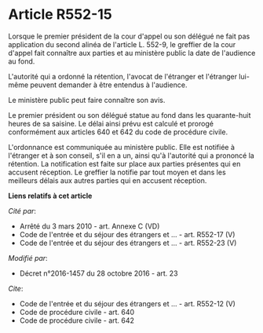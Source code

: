 # Article R552-15

Lorsque le premier président de la cour d'appel ou son délégué ne fait pas application du second alinéa de l'article L.
552-9, le greffier de la cour d'appel fait connaître aux parties et au ministère public la date de l'audience au fond. 

L'autorité qui a ordonné la rétention, l'avocat de l'étranger et l'étranger lui-même peuvent demander à être entendus à
l'audience. 

Le ministère public peut faire connaître son avis. 

Le premier président ou son délégué statue au fond dans les quarante-huit heures de sa saisine. Le délai ainsi prévu est
calculé et prorogé conformément aux articles 640 et 642 du code de procédure civile. 

L'ordonnance est communiquée au ministère public. Elle est notifiée à l'étranger et à son conseil, s'il en a un, ainsi qu'à
l'autorité qui a prononcé la rétention. La notification est faite sur place aux parties présentes qui en accusent réception.
Le greffier la notifie par tout moyen et dans les meilleurs délais aux autres parties qui en accusent réception.

**Liens relatifs à cet article**

_Cité par_:

  - Arrêté du 3 mars 2010 - art. Annexe C (VD)
  - Code de l'entrée et du séjour des étrangers et ... - art. R552-17 (V)
  - Code de l'entrée et du séjour des étrangers et ... - art. R552-23 (V)

_Modifié par_:

  - Décret n°2016-1457 du 28 octobre 2016 - art. 23

_Cite_:

  - Code de l'entrée et du séjour des étrangers et ... - art. R552-12 (V)
  - Code de procédure civile - art. 640
  - Code de procédure civile - art. 642
